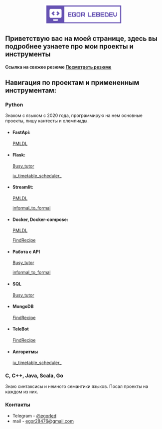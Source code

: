 <p align="center">

  <img width="50%" src="https://github.com/EgorLeb/EgorLeb/blob/main/EL.png">

</p>

## Приветствую вас на моей странице, здесь вы подробнее узнаете про мои проекты и инструменты
#### Ссылка на свежее резюме [Посмотреть резюме](https://github.com/EgorLeb/Resume/blob/main/%D0%9B%D0%B5%D0%B1%D0%B5%D0%B4%D0%B5%D0%B2%20%D0%A0%D0%B5%D0%B7%D1%8E%D0%BC%D0%B5%20v2.0.pdf)

## Навигация по проектам и примененным инструментам: 

### Python
Знаком с языком с 2020 года, программирую на нем основные проекты, пишу кантесты и олемпиады.
* #### FastApi: 
  [PMLDL](https://github.com/EgorLeb/PMLDL)
* #### Flask:
  [Busy_tutor](https://github.com/EgorLeb/Busy_tutor/tree/backend)
  
  [iu_timetable_scheduler_](https://github.com/EgorLeb/iu_timetable_scheduler_/tree/main)
* #### Streamlit: 
  [PMLDL](https://github.com/EgorLeb/PMLDL)
  
  [informal_to_formal](https://github.com/EgorLeb/informal_to_formal)
* #### Docker, Docker-compose: 
  [PMLDL](https://github.com/EgorLeb/PMLDL)
  
  [FindRecipe](https://github.com/IU-Capstone-Project-2024/FindRecipe/tree/main)
* #### Работа с API
  [Busy_tutor](https://github.com/EgorLeb/Busy_tutor/tree/backend)
  
  [informal_to_formal](https://github.com/EgorLeb/informal_to_formal)
* #### SQL
  [Busy_tutor](https://github.com/EgorLeb/Busy_tutor/tree/backend)
* #### MongoDB
  [FindRecipe](https://github.com/IU-Capstone-Project-2024/FindRecipe/tree/main)
* #### TeleBot
  [FindRecipe](https://github.com/IU-Capstone-Project-2024/FindRecipe/tree/main)
* #### Алгоритмы
  [iu_timetable_scheduler_](https://github.com/EgorLeb/iu_timetable_scheduler_/tree/main)

### C, C++, Java, Scala, Go
Знаю синтаксисы и немного семантики языков. Посал проекты на каждом из них.

### Контакты
* Telegram - [@egorled](https://t.me/Egorled)
* mail - egor28476@gmail.com
